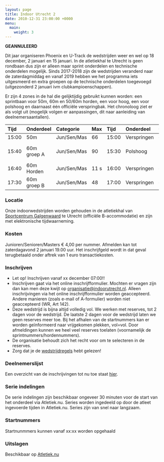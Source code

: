 ```yaml
---
layout: page
title: Indoor Utrecht 2
date: 2010-12-31 23:00:00 +0000
menu:
  main:
    weight: 3
---
```

**GEANNULEERD**

Dit jaar organiseren Phoenix en U-Track de wedstrijden weer en wel op 18 december, 2 januari en 15 januari. In de atletiekhal te Utrecht is geen rondbaan dus zijn er alleen maar sprint onderdelen en technische onderdelen mogelijk. Sinds 2017-2018 zijn de wedstrijden veranderd naar de zaterdagmiddag en vanaf 2019 hebben we het programma iets uitgesmeerd en extra groepen op de technische onderdelen toegevoegd (uitgezonderd 2 januari ivm clubkampioenschappen).

Er zijn 4 zones in de hal die gelijktijdig gebruikt kunnen worden: een sprintbaan voor 50m, 60m en 50/60m horden, een voor hoog, een voor polshoog en daarnaast één officiële verspringbak.
Het chronoloog ziet er als volgt uit (mogelijk volgen er aanpassingen, dit naar aanleiding van deelnemersaantallen).

| Tijd	| Onderdeel	  | Categorie	| Max  | Tijd  | Onderdeel	      | Opmerking	                | Categorie	  | Max |
| :---- | :---------- | :---------- | :--- | :---- | :--------------- | :-------------------------- | :---------- | :-- |
| 15:00	| 50m	      | Jun/Sen/Mas	| 66   | 15:00 | Verspringen	  | groep 1	                    | Jun/Sen/Mas | 15  |
| 15:40	| 60m groep A |	Jun/Sen/Mas	| 90   | 15:30 | Polshoog	      | > 3.01m (min PR 3m)	        | Jun/Sen/Mas | 20  |
| 16:40	| 60m Horden  |	Jun/Sen/Mas	| 11 s | 16:00 | Verspringen	  | groep 2	                    | Jun/Sen/Mas | 15  |
| 17:30	| 60m groep B |	Jun/Sen/Mas	| 48   | 17:00 | Verspringen	  | groep 3	                    | Jun/Sen/Mas | 15  |

### Locatie
Onze indoorwedstrijden worden gehouden in de atletiekhal van [Sportcentrum Galgenwaard](/sportcentrum-galgenwaard/) te Utrecht (officiële B-accommodatie) en zijn met elektronische tijdwaarneming.

### Kosten
Junioren/Senioren/Masters € 4,00 per nummer.
Afmelden kan tot zaterdagavond 2 januari 19.00 uur. Het inschrijfgeld wordt in dat geval terugbetaald onder aftrek van 1 euro transactiekosten.

### Inschrijven
* Let op! Inschrijven vanaf xx december 07:00!!
* Inschrijven gaat via het online inschrijfformulier. Mochten er vragen zijn dan kan men deze kwijt op organisatie@indoorutrecht.nl. Alleen inschrijvingen via het online inschrijfformulier worden geaccepteerd. Andere manieren (zoals e-mail of A-formulier) worden niet geaccepteerd (WR, Art 142).
* Deze wedstrijd is bijna altijd volledig vol. We werken met reserves, tot 2 dagen voor de wedstrijd. De laatste 2 dagen voor de wedstrijd laten we geen reserves meer toe. Bij het afhalen van de startnummers kan er worden geïnformeerd naar vrijgekomen plekken, vol=vol. Door afmeldingen kunnen we heel veel reserves toelaten (voornamelijk de sprintnummers/hordennummers).
* De organisatie behoudt zich het recht voor om te selecteren in de reserves.
* Zorg dat je de [wedstrijdregels](/wedstrijdregels/) hebt gelezen!

### Deelnemerslijst
Een overzicht van de inschrijvingen tot nu toe staat [hier](https://www.atletiek.nu/wedstrijd/atleten/36163/).

### Serie indelingen
De serie indelingen zijn beschikbaar ongeveer 30 minuten voor de start van het onderdeel via Atletiek.nu. Series worden ingedeeld op door de atleet ingevoerde tijden in Atletiek.nu. Series zijn van snel naar langzaam.

### Startnummers
Startnunmmers kunnen vanaf xx:xx worden opgehaald

### Uitslagen
Beschikbaar op [Atletiek.nu](https://www.atletiek.nu/wedstrijd/uitslagen/36163/)